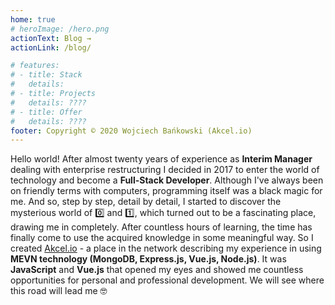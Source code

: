 ```yaml
---
home: true
# heroImage: /hero.png
actionText: Blog →
actionLink: /blog/

# features:
# - title: Stack
#   details:
# - title: Projects
#   details: ????
# - title: Offer
#   details: ????
footer: Copyright © 2020 Wojciech Bańkowski (Akcel.io)
---
```


Hello world! After almost twenty years of experience as **Interim Manager** dealing with enterprise restructuring I decided in 2017 to enter the world of technology and become a **Full-Stack Developer**. Although I've always been on friendly terms with computers, programming itself was a black magic for me. And so, step by step, detail by detail, I started to discover the mysterious world of :zero: and :one:, which turned out to be a fascinating place, drawing me in completely. After countless hours of learning, the time has finally come to use the acquired knowledge in some meaningful way. So I created [Akcel.io](https://akcel.io) - a place in the network describing my experience in using **MEVN technology (MongoDB, Express.js, Vue.js, Node.js)**. It was **JavaScript** and **Vue.js** that opened my eyes and showed me countless opportunities for personal and professional development. We will see where this road will lead me :nerd_face:

<TechLogo />
